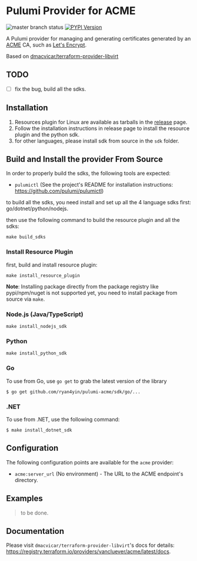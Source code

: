 Pulumi Provider for ACME
======

![master branch status](https://github.com/ryan4yin/pulumi-acme/workflows/master/badge.svg)
[![PYPI Version](https://img.shields.io/pypi/v/pulumi_acme.svg)](https://pypi.org/project/pulumi_acme/)

A Pulumi provider for managing and generating certificates generated by an [ACME][about-acme]
CA, such as [Let's Encrypt][lets-encrypt].


[about-acme]: https://ietf-wg-acme.github.io/acme/draft-ietf-acme-acme.html
[lets-encrypt]: https://letsencrypt.org

Based on [dmacvicar/terraform-provider-libvirt](https://github.com/dmacvicar/terraform-provider-libvirt)

## TODO

- [ ] fix the bug, build all the sdks.

## Installation

1. Resources plugin for Linux are available as tarballs in the [release](https://github.com/ryan4yin/pulumi-acme/releases) page.
1. Follow the installation instructions in release page to install the resource plugin and the python sdk.
1. for other languages, ​​please install sdk from source in the `sdk` folder.

## Build and Install the provider From Source

In order to properly build the sdks, the following tools are expected:
- `pulumictl` (See the project's README for installation instructions: https://github.com/pulumi/pulumictl)

to build all the sdks, you need install and set up all the 4 language sdks first: go/dotnet/python/nodejs.

then use the following command to build the resource plugin and all the sdks:

```shell
make build_sdks
```

### Install Resource Plugin 

first, build and install resource plugin:

```shell
make install_resource_plugin
```

**Note**: Installing package directly from the package registry like pypi/npm/nuget is not supported yet, you need to install package from source via `make`.


### Node.js (Java/TypeScript)

```shell
make install_nodejs_sdk
```

### Python

```shell
make install_python_sdk
```

### Go

To use from Go, use `go get` to grab the latest version of the library

    $ go get github.com/ryan4yin/pulumi-acme/sdk/go/...


### .NET

To use from .NET, use the following command:

    $ make install_dotnet_sdk

## Configuration

The following configuration points are available for the `acme` provider:

- `acme:server_url` (No environment) - The URL to the ACME endpoint's directory.


## Examples

>to be done.

## Documentation

Please visit `dmacvicar/terraform-provider-libvirt`'s docs for details: https://registry.terraform.io/providers/vancluever/acme/latest/docs.


